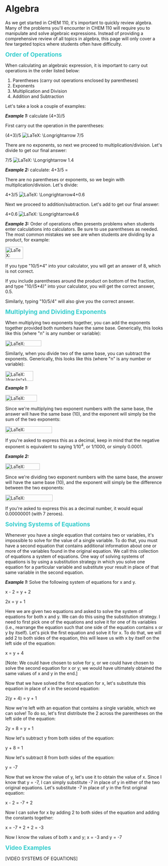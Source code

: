 # Algebra

<p>As we get started in CHEM 110, it's important to quickly review algebra. Many of the problems you'll encounter in CHEM 110 will require you to manipulate and solve algebraic expressions. Instead of providing a comprehensive review of all topics in algebra, this page will only cover a few targeted topics where students often have difficulty.</p>
<p><span style="font-size: 14pt; color: #33cccc;"><strong>Order of Operations</strong></span></p>
<p>When calculating an algebraic expression, it is important to carry out operations in the order listed below:</p>
<ol>
<li>Parentheses (carry out operations enclosed by parentheses)</li>
<li>Exponents</li>
<li>Multiplication and Division</li>
<li>Addition and Subtraction</li>
</ol>
<p>Let's take a look a couple of examples:</p>
<p><strong><em>Example 1:</em> </strong>calculate (4+3)/5</p>
<p>First carry out the operation in the parentheses:</p>
<p>(4+3)/5 <img class="equation_image" title="\Longrightarrow" src="https://psu.instructure.com/equation_images/%255CLongrightarrow" alt="LaTeX: \Longrightarrow" data-equation-content="\Longrightarrow" data-mathml="&lt;math xmlns=&quot;http://www.w3.org/1998/Math/MathML&quot;&gt;
  &lt;mo stretchy=&quot;false&quot;&gt;&amp;#x27F9;&lt;!-- ⟹ --&gt;&lt;/mo&gt;
&lt;/math&gt;" /> 7/5</p>
<p>There are no exponents, so next we proceed to multiplication/division. Let's divide to get our final answer:</p>
<p>7/5 <img class="equation_image" title="\Longrightarrow" src="https://psu.instructure.com/equation_images/%255CLongrightarrow" alt="LaTeX: \Longrightarrow" data-equation-content="\Longrightarrow" data-mathml="&lt;math xmlns=&quot;http://www.w3.org/1998/Math/MathML&quot;&gt;
  &lt;mo stretchy=&quot;false&quot;&gt;&amp;#x27F9;&lt;!-- ⟹ --&gt;&lt;/mo&gt;
&lt;/math&gt;" /> 1.4</p>
<p><strong><em>Example 2:</em> </strong>calculate: 4+3/5 =</p>
<p>There are no parentheses or exponents, so we begin with multiplication/division. Let's divide:</p>
<p>4+3/5 <img class="equation_image" title="\Longrightarrow" src="https://psu.instructure.com/equation_images/%255CLongrightarrow" alt="LaTeX: \Longrightarrow" data-equation-content="\Longrightarrow" data-mathml="&lt;math xmlns=&quot;http://www.w3.org/1998/Math/MathML&quot;&gt;
  &lt;mo stretchy=&quot;false&quot;&gt;&amp;#x27F9;&lt;!-- ⟹ --&gt;&lt;/mo&gt;
&lt;/math&gt;" />4+0.6</p>
<p>Next we proceed to addition/subtraction. Let's add to get our final answer:</p>
<p>4+0.6 <img class="equation_image" title="\Longrightarrow" src="https://psu.instructure.com/equation_images/%255CLongrightarrow" alt="LaTeX: \Longrightarrow" data-equation-content="\Longrightarrow" data-mathml="&lt;math xmlns=&quot;http://www.w3.org/1998/Math/MathML&quot;&gt;
  &lt;mo stretchy=&quot;false&quot;&gt;&amp;#x27F9;&lt;!-- ⟹ --&gt;&lt;/mo&gt;
&lt;/math&gt;" />4.6</p>
<p><strong><em>Example 3:</em></strong> Order of operations often presents problems when students enter calculations into calculators. Be sure to use parentheses as needed. The most common mistakes we see are when students are dividing by a product, for example:</p>
<p><img class="equation_image" title="\frac{10}{5\cdot4}=" src="https://psu.instructure.com/equation_images/%255Cfrac%257B10%257D%257B5%255Ccdot4%257D%253D" alt="LaTeX: \frac{10}{5\cdot4}=" width="57" height="38" data-equation-content="\frac{10}{5\cdot4}=" data-mathml="&lt;math xmlns=&quot;http://www.w3.org/1998/Math/MathML&quot;&gt;
  &lt;mfrac&gt;
    &lt;mn&gt;10&lt;/mn&gt;
    &lt;mrow&gt;
      &lt;mn&gt;5&lt;/mn&gt;
      &lt;mo&gt;&amp;#x22C5;&lt;!-- &sdot; --&gt;&lt;/mo&gt;
      &lt;mn&gt;4&lt;/mn&gt;
    &lt;/mrow&gt;
  &lt;/mfrac&gt;
  &lt;mo&gt;=&lt;/mo&gt;
&lt;/math&gt;" /></p>
<p>If you type "10/5*4" into your calculator, you will get an answer of 8, which is not correct.</p>
<p>If you include parentheses around the product on bottom of the fraction, and type "10/(5*4)" into your calculator, you will get the correct answer, 0.5.</p>
<p>Similarly, typing "10/5/4" will also give you the correct answer.</p>
<p><span style="font-size: 14pt; color: #33cccc;"><strong>Multiplying and Dividing Exponents<br /></strong></span></p>
<p>When multiplying two exponents together, you can add the exponents together provided both numbers have the same base. Generically, this looks like this (where "n" is any number or variable):</p>
<p><img class="equation_image" title="n^x\cdot n^y=n^{x+y}" src="https://psu.instructure.com/equation_images/n%255Ex%255Ccdot%2520n%255Ey%253Dn%255E%257Bx%2By%257D" alt="LaTeX: n^x\cdot n^y=n^{x+y}" width="115" height="19" data-equation-content="n^x\cdot n^y=n^{x+y}" data-mathml="&lt;math xmlns=&quot;http://www.w3.org/1998/Math/MathML&quot;&gt;
  &lt;msup&gt;
    &lt;mi&gt;n&lt;/mi&gt;
    &lt;mi&gt;x&lt;/mi&gt;
  &lt;/msup&gt;
  &lt;mo&gt;&amp;#x22C5;&lt;!-- &sdot; --&gt;&lt;/mo&gt;
  &lt;msup&gt;
    &lt;mi&gt;n&lt;/mi&gt;
    &lt;mi&gt;y&lt;/mi&gt;
  &lt;/msup&gt;
  &lt;mo&gt;=&lt;/mo&gt;
  &lt;msup&gt;
    &lt;mi&gt;n&lt;/mi&gt;
    &lt;mrow class=&quot;MJX-TeXAtom-ORD&quot;&gt;
      &lt;mi&gt;x&lt;/mi&gt;
      &lt;mo&gt;+&lt;/mo&gt;
      &lt;mi&gt;y&lt;/mi&gt;
    &lt;/mrow&gt;
  &lt;/msup&gt;
&lt;/math&gt;" /></p>
<p>Similarly, when you divide two of the same base, you can subtract the exponents. Generically, this looks like this (where "n" is any number or variable):</p>
<p><img class="equation_image" title="\frac{n^x}{n^y}=n^{x-y}" src="https://psu.instructure.com/equation_images/%255Cfrac%257Bn%255Ex%257D%257Bn%255Ey%257D%253Dn%255E%257Bx-y%257D" alt="LaTeX: \frac{n^x}{n^y}=n^{x-y}" width="89" height="31" data-equation-content="\frac{n^x}{n^y}=n^{x-y}" data-mathml="&lt;math xmlns=&quot;http://www.w3.org/1998/Math/MathML&quot;&gt;
  &lt;mfrac&gt;
    &lt;msup&gt;
      &lt;mi&gt;n&lt;/mi&gt;
      &lt;mi&gt;x&lt;/mi&gt;
    &lt;/msup&gt;
    &lt;msup&gt;
      &lt;mi&gt;n&lt;/mi&gt;
      &lt;mi&gt;y&lt;/mi&gt;
    &lt;/msup&gt;
  &lt;/mfrac&gt;
  &lt;mo&gt;=&lt;/mo&gt;
  &lt;msup&gt;
    &lt;mi&gt;n&lt;/mi&gt;
    &lt;mrow class=&quot;MJX-TeXAtom-ORD&quot;&gt;
      &lt;mi&gt;x&lt;/mi&gt;
      &lt;mo&gt;&amp;#x2212;&lt;!-- &minus; --&gt;&lt;/mo&gt;
      &lt;mi&gt;y&lt;/mi&gt;
    &lt;/mrow&gt;
  &lt;/msup&gt;
&lt;/math&gt;" /></p>
<p><strong><em>Example 1:&nbsp;</em></strong></p>
<p><img class="equation_image" title="10^2\cdot10^{-6}\:=" src="https://psu.instructure.com/equation_images/10%255E2%255Ccdot10%255E%257B-6%257D%255C%253A%253D" alt="LaTeX: 10^2\cdot10^{-6}\:=" width="101" height="21" data-equation-content="10^2\cdot10^{-6}\:=" data-mathml="&lt;math xmlns=&quot;http://www.w3.org/1998/Math/MathML&quot;&gt;
  &lt;msup&gt;
    &lt;mn&gt;10&lt;/mn&gt;
    &lt;mn&gt;2&lt;/mn&gt;
  &lt;/msup&gt;
  &lt;mo&gt;&amp;#x22C5;&lt;!-- &sdot; --&gt;&lt;/mo&gt;
  &lt;msup&gt;
    &lt;mn&gt;10&lt;/mn&gt;
    &lt;mrow class=&quot;MJX-TeXAtom-ORD&quot;&gt;
      &lt;mo&gt;&amp;#x2212;&lt;!-- &minus; --&gt;&lt;/mo&gt;
      &lt;mn&gt;6&lt;/mn&gt;
    &lt;/mrow&gt;
  &lt;/msup&gt;
  &lt;mspace width=&quot;mediummathspace&quot; /&gt;
  &lt;mo&gt;=&lt;/mo&gt;
&lt;/math&gt;" /></p>
<p>Since we're multiplying two exponent numbers with the same base, the answer will have the same base (10), and the exponent will simply be the sum of the two exponents:</p>
<p><img class="equation_image" title="10^2\cdot10^{-6}\:=10^{-4}" src="https://psu.instructure.com/equation_images/10%255E2%255Ccdot10%255E%257B-6%257D%255C%253A%253D10%255E%257B-4%257D" alt="LaTeX: 10^2\cdot10^{-6}\:=10^{-4}" width="149" height="22" data-equation-content="10^2\cdot10^{-6}\:=10^{-4}" data-mathml="&lt;math xmlns=&quot;http://www.w3.org/1998/Math/MathML&quot;&gt;
  &lt;msup&gt;
    &lt;mn&gt;10&lt;/mn&gt;
    &lt;mn&gt;2&lt;/mn&gt;
  &lt;/msup&gt;
  &lt;mo&gt;&amp;#x22C5;&lt;!-- &sdot; --&gt;&lt;/mo&gt;
  &lt;msup&gt;
    &lt;mn&gt;10&lt;/mn&gt;
    &lt;mrow class=&quot;MJX-TeXAtom-ORD&quot;&gt;
      &lt;mo&gt;&amp;#x2212;&lt;!-- &minus; --&gt;&lt;/mo&gt;
      &lt;mn&gt;6&lt;/mn&gt;
    &lt;/mrow&gt;
  &lt;/msup&gt;
  &lt;mspace width=&quot;mediummathspace&quot; /&gt;
  &lt;mo&gt;=&lt;/mo&gt;
  &lt;msup&gt;
    &lt;mn&gt;10&lt;/mn&gt;
    &lt;mrow class=&quot;MJX-TeXAtom-ORD&quot;&gt;
      &lt;mo&gt;&amp;#x2212;&lt;!-- &minus; --&gt;&lt;/mo&gt;
      &lt;mn&gt;4&lt;/mn&gt;
    &lt;/mrow&gt;
  &lt;/msup&gt;
&lt;/math&gt;" /></p>
<p>If you're asked to express this as a decimal, keep in mind that the negative exponent is equivalent to saying 1/10<sup>4</sup>, or 1/1000, or simply 0.0001.</p>
<p><strong><em>Example 2:&nbsp;</em></strong></p>
<p><img class="equation_image" title="10^2\div10^{-6}\:=" src="https://psu.instructure.com/equation_images/10%255E2%255Cdiv10%255E%257B-6%257D%255C%253A%253D" alt="LaTeX: 10^2\div10^{-6}\:=" width="110" height="21" data-equation-content="10^2\div10^{-6}\:=" data-mathml="&lt;math xmlns=&quot;http://www.w3.org/1998/Math/MathML&quot;&gt;
  &lt;msup&gt;
    &lt;mn&gt;10&lt;/mn&gt;
    &lt;mn&gt;2&lt;/mn&gt;
  &lt;/msup&gt;
  &lt;mo&gt;&amp;#x00F7;&lt;!-- &divide; --&gt;&lt;/mo&gt;
  &lt;msup&gt;
    &lt;mn&gt;10&lt;/mn&gt;
    &lt;mrow class=&quot;MJX-TeXAtom-ORD&quot;&gt;
      &lt;mo&gt;&amp;#x2212;&lt;!-- &minus; --&gt;&lt;/mo&gt;
      &lt;mn&gt;6&lt;/mn&gt;
    &lt;/mrow&gt;
  &lt;/msup&gt;
  &lt;mspace width=&quot;mediummathspace&quot; /&gt;
  &lt;mo&gt;=&lt;/mo&gt;
&lt;/math&gt;" /></p>
<p>Since we're dividing two exponent numbers with the same base, the answer will have the same base (10), and the exponent will simply be the difference between the two exponents:</p>
<p><img class="equation_image" title="10^2\div10^{-6}\:=10^{-8}" src="https://psu.instructure.com/equation_images/10%255E2%255Cdiv10%255E%257B-6%257D%255C%253A%253D10%255E%257B-8%257D" alt="LaTeX: 10^2\div10^{-6}\:=10^{-8}" width="151" height="21" data-equation-content="10^2\div10^{-6}\:=10^{-8}" data-mathml="&lt;math xmlns=&quot;http://www.w3.org/1998/Math/MathML&quot;&gt;
  &lt;msup&gt;
    &lt;mn&gt;10&lt;/mn&gt;
    &lt;mn&gt;2&lt;/mn&gt;
  &lt;/msup&gt;
  &lt;mo&gt;&amp;#x00F7;&lt;!-- &divide; --&gt;&lt;/mo&gt;
  &lt;msup&gt;
    &lt;mn&gt;10&lt;/mn&gt;
    &lt;mrow class=&quot;MJX-TeXAtom-ORD&quot;&gt;
      &lt;mo&gt;&amp;#x2212;&lt;!-- &minus; --&gt;&lt;/mo&gt;
      &lt;mn&gt;6&lt;/mn&gt;
    &lt;/mrow&gt;
  &lt;/msup&gt;
  &lt;mspace width=&quot;mediummathspace&quot; /&gt;
  &lt;mo&gt;=&lt;/mo&gt;
  &lt;msup&gt;
    &lt;mn&gt;10&lt;/mn&gt;
    &lt;mrow class=&quot;MJX-TeXAtom-ORD&quot;&gt;
      &lt;mo&gt;&amp;#x2212;&lt;!-- &minus; --&gt;&lt;/mo&gt;
      &lt;mn&gt;8&lt;/mn&gt;
    &lt;/mrow&gt;
  &lt;/msup&gt;
&lt;/math&gt;" /></p>
<p>If you're asked to express this as a decimal number, it would equal 0.00000001 (with 7 zeroes).</p>
<p><span style="font-size: 14pt; color: #33cccc;"><strong>Solving Systems of Equations<br /></strong></span></p>
<p>Whenever you have a single equation that contains two or variables, it's impossible to solve for the value of a single variable. To do that, you must have a second equation that contains additional information about one or more of the variables found in the original equation. We call this collection of equations a system of equations. One way of solving systems of equations is by using a substitution strategy in which you solve one equation for a particular variable and substitute your result in place of that same variable in the second equation.</p>
<p><strong><em>Example 1: </em></strong>Solve the following system of equations for x and y.<strong> <em><br /></em></strong></p>
<p>x - 2 = y + 2</p>
<p>2x = y + 1</p>
<p>Here we are given two equations and asked to solve the system of equations for both x and y. We can do this using the substitution strategy. I need to first pick one of the equations and solve it for one of its variables (i.e., rearrange the equation such that one side of the equation contains x or y by itself). Let's pick the first equation and solve it for x. To do that, we will add 2 to both sides of the equation, this will leave us with x by itself on the left side of the equation:</p>
<p>x = y + 4</p>
<p>[Note: We could have chosen to solve for y, or we could have chosen to solve the second equation for x or y; we would have ultimately obtained the same values of x and y in the end.]</p>
<p>Now that we have solved the first equation for x, let's substitute this equation in place of x in the second equation:</p>
<p>2(y + 4) = y + 1</p>
<p>Now we're left with an equation that contains a single variable, which we can solve! To do so, let's first distribute the 2 across the parentheses on the left side of the equation:</p>
<p>2y + 8 = y + 1</p>
<p>Now let's subtract y from both sides of the equation:</p>
<p>y + 8 = 1</p>
<p>Now let's subtract 8 from both sides of the equation:</p>
<p>y = -7</p>
<p>Now that we know the value of y, let's use it to obtain the value of x. Since I know that y = -7, I can simply substitute -7 in place of y in either of the two original equations. Let's substitute -7 in place of y in the first original equation:</p>
<p>x - 2 = -7 + 2</p>
<p>Now I can solve for x by adding 2 to both sides of the equation and adding the constants together:</p>
<p>x = -7 + 2 + 2 = -3</p>
<p>Now I know the values of both x and y; x = -3 and y = -7</p>
<p><span style="font-size: 14pt; color: #33cccc;"><strong>Video Examples</strong></span></p>

[VIDEO SYSTEMS OF EQUATIONS]